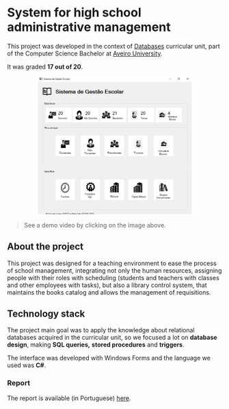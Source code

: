# System for high school administrative management

This project was developed in the context of [Databases](https://www.ua.pt/en/uc/2238) curricular unit, part of the Computer Science Bachelor at [Aveiro University](https://www.ua.pt/).

It was graded **17 out of 20**.

<p align="center"><a href="https://www.youtube.com/watch?v=RjzlqrpHvqM"><img src="Files/print1.png" style="zoom:45%;" /></a><p>

> See a demo video by clicking on the image above.



## About the project

This project was designed for a teaching environment to ease the process of school management, integrating not only the human resources, assigning people with their roles with scheduling (students and teachers with classes and other employees with tasks), but also a library control system, that maintains the books catalog and allows the management of requisitions.



## Technology stack

The project main goal was to apply the knowledge about relational databases acquired in  the curricular unit, so we focused a lot on **database design**, making **SQL queries,** **stored procedures** and **triggers**.

The interface was developed with Windows Forms and the language we used was **C#**.



### Report

The report is available (in Portuguese) [here](Files/report.pdf).





